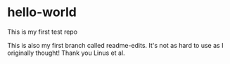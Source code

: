 # hello-world
This is my first test repo

This is also my first branch called readme-edits. It's not as hard to use as I originally thought!
Thank you Linus et al.
